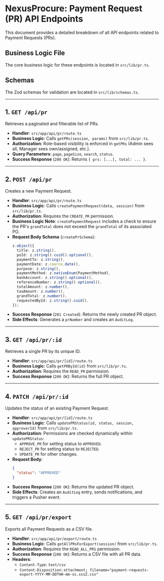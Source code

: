 # NexusProcure: Payment Request (PR) API Endpoints

This document provides a detailed breakdown of all API endpoints related to Payment Requests (PRs).

## Business Logic File
The core business logic for these endpoints is located in `src/lib/pr.ts`.

## Schemas
The Zod schemas for validation are located in `src/lib/schemas.ts`.

---

## 1. `GET /api/pr`

Retrieves a paginated and filterable list of PRs.

*   **Handler**: `src/app/api/pr/route.ts`
*   **Business Logic**: Calls `getPRs(session, params)` from `src/lib/pr.ts`.
*   **Authorization**: Role-based visibility is enforced in `getPRs` (Admin sees all, Manager sees own/assigned, etc.).
*   **Query Parameters**: `page`, `pageSize`, `search`, `status`.
*   **Success Response** (`200 OK`): Returns `{ prs: [...], total: ... }`.

---

## 2. `POST /api/pr`

Creates a new Payment Request.

*   **Handler**: `src/app/api/pr/route.ts`
*   **Business Logic**: Calls `createPaymentRequest(data, session)` from `src/lib/pr.ts`.
*   **Authorization**: Requires the `CREATE_PR` permission.
*   **Business Logic Note**: `createPaymentRequest` includes a check to ensure the PR's `grandTotal` does not exceed the `grandTotal` of its associated PO.
*   **Request Body Schema** (`createPrSchema`):
    ```typescript
    z.object({
      title: z.string(),
      poId: z.string().cuid().optional(),
      paymentTo: z.string(),
      paymentDate: z.coerce.date(),
      purpose: z.string(),
      paymentMethod: z.nativeEnum(PaymentMethod),
      bankAccount: z.string().optional(),
      referenceNumber: z.string().optional(),
      totalAmount: z.number(),
      taxAmount: z.number(),
      grandTotal: z.number(),
      requestedById: z.string().cuid(),
    });
    ```
*   **Success Response** (`201 Created`): Returns the newly created PR object.
*   **Side Effects**: Generates a `prNumber` and creates an `AuditLog`.

---

## 3. `GET /api/pr/:id`

Retrieves a single PR by its unique ID.

*   **Handler**: `src/app/api/pr/[id]/route.ts`
*   **Business Logic**: Calls `getPRById(id)` from `src/lib/pr.ts`.
*   **Authorization**: Requires the `READ_PR` permission.
*   **Success Response** (`200 OK`): Returns the full PR object.

---

## 4. `PATCH /api/pr/:id`

Updates the status of an existing Payment Request.

*   **Handler**: `src/app/api/pr/[id]/route.ts`
*   **Business Logic**: Calls `updatePRStatus(id, status, session, approverId)` from `src/lib/pr.ts`.
*   **Authorization**: Permissions are checked dynamically within `updatePRStatus`:
    *   `APPROVE_PR` for setting status to `APPROVED`.
    *   `REJECT_PR` for setting status to `REJECTED`.
    *   `UPDATE_PR` for other changes.
*   **Request Body**:
    ```json
    {
      "status": "APPROVED"
    }
    ```
*   **Success Response** (`200 OK`): Returns the updated PR object.
*   **Side Effects**: Creates an `AuditLog` entry, sends notifications, and triggers a Pusher event.

---

## 5. `GET /api/pr/export`

Exports all Payment Requests as a CSV file.

*   **Handler**: `src/app/api/pr/export/route.ts`
*   **Business Logic**: Calls `getAllPRsForExport(session)` from `src/lib/pr.ts`.
*   **Authorization**: Requires the `READ_ALL_PRS` permission.
*   **Success Response** (`200 OK`): Returns a CSV file with all PR data.
*   **Headers**:
    *   `Content-Type`: `text/csv`
    *   `Content-Disposition`: `attachment; filename="payment-requests-export-YYYY-MM-DDTHH-mm-ss.sssZ.csv"`

